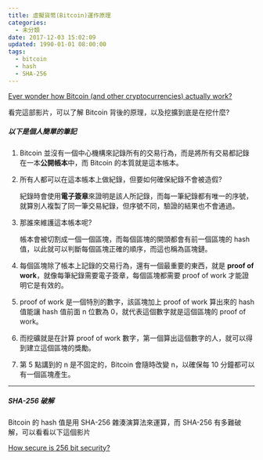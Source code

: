 ```yaml
---
title: 虛擬貨幣(Bitcoin)運作原理
categories:
  - 未分類
date: 2017-12-03 15:02:09
updated: 1990-01-01 08:00:00
tags:
  - bitcoin
  - hash
  - SHA-256
---
```


[Ever wonder how Bitcoin (and other cryptocurrencies) actually work?](https://www.youtube.com/watch?v=bBC-nXj3Ng4)

看完這部影片，可以了解 Bitcoin 背後的原理，以及挖擴到底是在挖什麼?

<!--more-->

##### 以下是個人簡單的筆記

1. Bitcoin 並沒有一個中心機構來記錄所有的交易行為，而是將所有交易都記錄在一本**公開帳本**中，而 Bitcoin 的本質就是這本帳本。

2. 所有人都可以在這本帳本上做紀錄，但要如何確保紀錄不會被造假?

    紀錄時會使用**電子簽章**來證明是該人所記錄，而每一筆紀錄都有唯一的序號，就算別人複製了同一筆交易紀錄，但序號不同，驗證的結果也不會通過。

3. 那誰來維護這本帳本呢?

    帳本會被切割成一個一個區塊，而每個區塊的開頭都會有前一個區塊的 hash 值，以此就可以判斷每個區塊正確的順序，而這也稱為區塊鏈。

4. 每個區塊除了帳本上記錄的交易行為，還有一個最重要的東西，就是 **proof of work**，就像每筆紀錄需要電子簽章，每個區塊都需要 proof of work 才能證明它是有效的。

5. proof of work 是一個特別的數字，該區塊加上 proof of work 算出來的 hash 值能讓 hash 值前面 n 位數為 0，就代表這個數字就是這個區塊的 proof of work。

6. 而挖礦就是在計算 proof of work 數字，第一個算出這個數字的人，就可以得到建立這個區塊的獎勵。

7. 第 5 點講到的 n 是不固定的，Bitcoin 會隨時改變 n，以確保每 10 分鐘都可以有一個區塊產生。

---

##### SHA-256 破解

Bitcoin 的 hash 值是用 SHA-256 雜湊演算法來運算，而 SHA-256 有多難破解，可以看看以下這個影片

[How secure is 256 bit security?](https://www.youtube.com/watch?v=S9JGmA5_unY)
